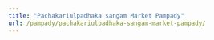 ```yaml
---
title: "Pachakariulpadhaka sangam Market Pampady"
url: /pampady/pachakariulpadhaka-sangam-market-pampady/
---
```

